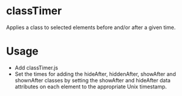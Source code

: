 # classTimer
Applies a class to selected elements before and/or after a given time.
# Usage
- Add classTimer.js
- Set the times for adding the hideAfter, hiddenAfter, showAfter and shownAfter classes by setting the showAfter and hideAfter data attributes on each element to the appropriate Unix timestamp.
